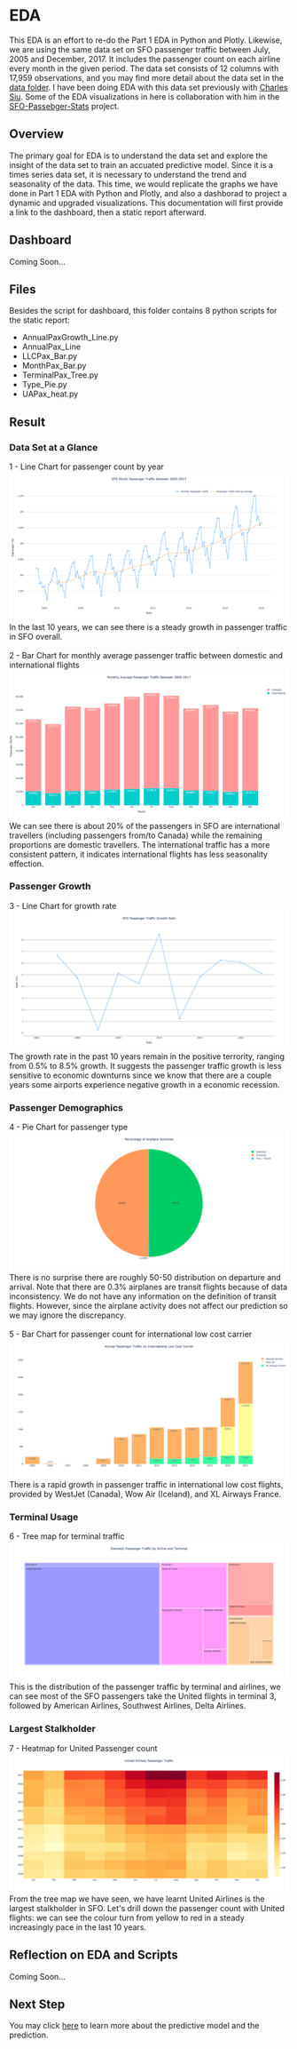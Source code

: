 # EDA
This EDA is an effort to re-do the Part 1 EDA in Python and Plotly. Likewise, we are using the same data set on SFO passenger traffic between July, 2005 and December, 2017. It includes the passenger count on each airline every month in the given period. The data set consists of 12 columns with 17,959 observations, and you may find more detail about the data set in the [data folder](../../Data). I have been doing EDA with this data set previously with <a href="https://github.com/chunheisiu">Charles Siu</a>. Some of the EDA visualizations in here is collaboration with him in the <a href="https://github.com/chunheisiu/SFO-Passenger-Stats">SFO-Passebger-Stats</a> project.

## Overview
The primary goal for EDA is to understand the data set and explore the insight of the data set to train an accuated predictive model. Since it is a times series data set, it is necessary to understand the trend and seasonality of the data. This time, we would replicate the graphs we have done in Part 1 EDA with Python and Plotly, and also a dashborad to project a dynamic and upgraded visualizations. This documentation will first provide a link to the dashboard, then a static report afterward.

## Dashboard
Coming Soon...

## Files
Besides the script for dashboard, this folder contains 8 python scripts for the static report:
<ul>
	<li>AnnualPaxGrowth_Line.py</li>
	<li>AnnualPax_Line</li>
	<li>LLCPax_Bar.py</li>
	<li>MonthPax_Bar.py</li>
	<li>TerminalPax_Tree.py</li>
	<li>Type_Pie.py</li>
	<li>UAPax_heat.py</li>
</ul>


## Result
### Data Set at a Glance
1 - Line Chart for passenger count by year
<img src='Images/annualpax_line.png'>
<br>
In the last 10 years, we can see there is a steady growth in passenger traffic in SFO overall.
<br><br>
2 - Bar Chart for monthly average passenger traffic between domestic and international flights
<img src='Images/monthpax_bar.png'>
<br>
We can see there is about 20% of the passengers in SFO are international travellers (including passengers from/to Canada) while the remaining proportions are domestic travellers. The international traffic has a more consistent pattern, it indicates international flights has less seasonality effection.

### Passenger Growth
3 - Line Chart for growth rate
<img src='Images/annualgrowth_line.png'>
<br>
The growth rate in the past 10 years remain in the positive terrority, ranging from 0.5% to 8.5% growth. It suggests the passenger traffic growth is less sensitive to economic downturns since we know that there are a couple years some airports experience negative growth in a economic recession.

### Passenger Demographics
4 - Pie Chart for passenger type
<img src='Images/act_pie.png'>
<br>
There is no surprise there are roughly 50-50 distribution on departure and arrival. Note that there are 0.3% airplanes are transit flights because of data inconsistency. We do not have any information on the definition of transit flights. However, since the airplane activity does not affect our prediction so we may ignore the discrepancy.
<br><br>
5 - Bar Chart for passenger count for international low cost carrier
<img src='Images/llcpax_bar.png'>
There is a rapid growth in passenger traffic in international low cost flights, provided by WestJet (Canada), Wow Air (Iceland), and XL Airways France.
<br>
### Terminal Usage
6 - Tree map for terminal traffic
<img src='Images/terminalpax_treemap.png'>
This is the distribution of the passenger traffic by terminal and airlines, we can see most of the SFO passengers take the United flights in terminal 3, followed by American Airlines, Southwest Airlines, Delta Airlines.

### Largest Stalkholder
7 - Heatmap for United Passenger count
<img src='Images/uapax_heat.png'>
From the tree map we have seen, we have learnt United Airlines is the largest stalkholder in SFO. Let's drill down the passenger count with United flights: we can see the colour turn from yellow to red in a steady increasingly pace in the last 10 years.

## Reflection on EDA and Scripts
Coming Soon...

## Next Step
You may click [here](../) to learn more about the predictive model and the prediction.

